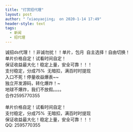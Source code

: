 ```yaml
---
title: "打赏招代理"
layout: post
author: "「xiaoyaojing」 on 2020-1-14 17:49"
header-style: text
tags:
  - 新闻
  - 招代理
---
```


<head></head>
<body>
  诚招ds代理！！非诚勿扰！！单片，包月&nbsp;&nbsp;自主选择！自由切换！
 <br> 单片价格自定！试看时间自定！
 <br> 保证收益最大化！稳定上量，安全可靠！！！
 <br> 支付稳定，分成75%&nbsp;&nbsp;无暗扣，满百时时提现
 <br> 入口不死！停量收益爆表~~
 <br> 独立开发源码，转化爆炸！~
 <br> 地球不爆炸，我们不放假。。。。
 <br> 合作2595770355
 <br> 
 <br> 单片价格自定！试看时间自定！
 <br> 支付稳定，分成75%&nbsp;&nbsp;无暗扣，满百时时提现
 <br> 保证收益最大化！稳定上量，安全可靠！！！
 <br> QQ: 2595770355
 <br> 
 <br>
</body>


